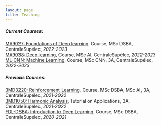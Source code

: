 ```yaml
---
layout: page
title: Teaching
---
```


<h5>Current Courses:</h5>


<a href="https://centralesupelec.edunao.com/course/view.php?id=6101" target="_blank">MA9027: Foundations of Deep learning</a>, Course, MSc DSBA, CentraleSupélec, *2022-2023*  
<a href="https://centralesupelec.edunao.com/course/view.php?id=5746" target="_blank">MA9038: Deep learning</a>, Course, MSc AI, CentraleSupélec, *2022-2023*  
<a href="https://centralesupelec.edunao.com/course/view.php?id=6186" target="_blank">ML-CNN: Machine Learning</a>, Course, MSc CNN, 3A, CentraleSupélec, *2022-2023*  

<h5>Previous Courses:</h5>

<a href="https://centralesupelec.edunao.com/course/view.php?id=3753" target="_blank">3MD3220: Reinforcement Learning</a>, Course, MSc DSBA, MSc AI, 3A, CentraleSupélec, *2021-2022*  
<a href="https://centralesupelec.edunao.com/course/view.php?id=3728" target="_blank">3MD1050: Harmonic Analysis</a>, Tutorial on Applications, 3A, CentraleSupélec, *2021-2022*  
<a href="https://centralesupelec.edunao.com/course/view.php?id=4042" target="_blank">FDL-DSBA: Introduction to Deep Learning</a>, Course, MSc DSBA, CentraleSupélec, *2020-2021*
